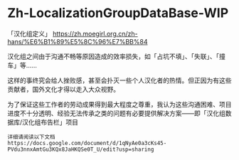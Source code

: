 # Zh-LocalizationGroupDataBase-WIP
「汉化组定义」
https://zh.moegirl.org.cn/zh-hans/%E6%B1%89%E5%8C%96%E7%BB%84

汉化组之间由于沟通不畅等原因造成的效率损失，如「占坑不填」、「失联」、「撞车」等……

这样的事终究会给人挫败感，甚至会扑灭一些个人汉化者的热情。但正因为有这些贡献者，国外文化才得以走入大众视野。

为了保证这些工作者的劳动成果得到最大程度之尊重，我认为这些沟通困难、项目进度不十分透明、经验无法传承之类的问题有必要提供解决方案——即「汉化组数据库/汉化组布告栏」项目

	详细请阅读以下文档
 	https://docs.google.com/document/d/1qNyAe0a3cKs45-PVdu3nnxAmtGu3KQx8JaHKQSe0T_U/edit?usp=sharing
